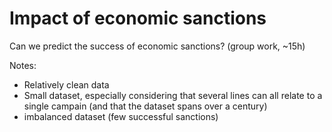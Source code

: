 # Impact of economic sanctions

Can we predict the success of economic sanctions? (group work, ~15h)

Notes:
- Relatively clean data
- Small dataset, especially considering that several lines can all relate to a single campain (and that the dataset spans over a century)
- imbalanced dataset (few successful sanctions)

